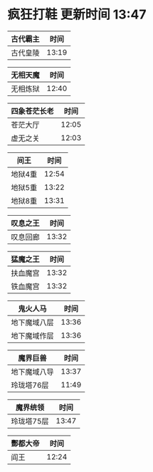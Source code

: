 # 疯狂打鞋 更新时间 13:47

| 古代霸主   | 时间    |
|--------|-------|
| 古代皇陵 | 13:19 |

| 无相天魔   | 时间    |
|--------|-------|
| 无相炼狱 | 12:40 |

| 四象苍茫长老   | 时间    |
|--------|-------|
| 苍茫大厅 | 12:05 |
| 虚无之关 | 12:03 |

| 间王   | 时间    |
|--------|-------|
| 地狱4重 | 12:54 |
| 地狱5重 | 13:22 |
| 地狱8重 | 13:31 |

| 叹息之王   | 时间    |
|--------|-------|
| 叹息回廊 | 13:32 |

| 猛魔之王   | 时间    |
|--------|-------|
| 扶血魔宫 | 13:32 |
| 铁血魔宫 | 13:32 |

| 鬼火人马   | 时间    |
|--------|-------|
| 地下魔域八层 | 13:36 |
| 地下魔域作层 | 13:36 |

| 魔界巨兽   | 时间    |
|--------|-------|
| 地下魔域八导 | 13:37 |
| 玲珑塔76层 | 11:49 |

| 魔界统领   | 时间    |
|--------|-------|
| 玲珑塔75层 | 13:47 |

| 酆都大帝   | 时间    |
|--------|-------|
| 阎王 | 12:24 |